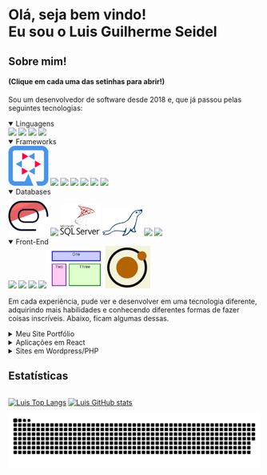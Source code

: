 <h1>
  Olá, seja bem vindo!<br/>
  Eu sou o Luis Guilherme Seidel
</h1>

<div>
  <h2>Sobre mim!</h2>
  <h4>(Clique em cada uma das setinhas para abrir!)</h4>

  <p>
    Sou um desenvolvedor de software desde 2018 e, que já passou pelas seguintes tecnologias:     
  </p>
    <details open>
      <summary>
         Linguagens
      </summary>
      <tr>
        <td><img src="https://cdn.jsdelivr.net/gh/devicons/devicon/icons/java/java-original-wordmark.svg" width=80px /></td>
        <td><img src="https://cdn.jsdelivr.net/gh/devicons/devicon/icons/php/php-plain.svg" width="80px" /></td>
        <td><img src="https://cdn.jsdelivr.net/gh/devicons/devicon/icons/javascript/javascript-original.svg" width="80px" /></td>
        <td><img src="https://cdn.jsdelivr.net/gh/devicons/devicon/icons/bash/bash-original.svg" width="80px" /></td>
      </tr>
    </details>
    <details open>
      <summary>
         Frameworks
      </summary>
      <tr>
        <td> <img src="./assets/icons/quarkus.png" width="80px"></td>
        <td> <img src="https://design.jboss.org/hibernate/logo/final/hibernate_logo_whitebkg_stacked.svg" width="80px"></td>
        <td> <img src="https://cdn.jsdelivr.net/gh/devicons/devicon/icons/spring/spring-original-wordmark.svg" width="80px" /></td>
        <td> <img src="https://cdn.jsdelivr.net/gh/devicons/devicon/icons/apache/apache-original-wordmark.svg" width="80px" /></td>
        <td> <img src="https://cdn.jsdelivr.net/gh/devicons/devicon/icons/react/react-original-wordmark.svg" width="80px" /></td>
        <td> <img src="https://cdn.jsdelivr.net/gh/devicons/devicon/icons/magento/magento-original.svg" width="80px" /></td>
        <td> <img src="https://cdn.jsdelivr.net/gh/devicons/devicon/icons/typescript/typescript-original.svg" width="80px" /></td>
      </tr>
    </details>
     <details open>
      <summary>
         Databases
      </summary>
      <tr>
        <td> <img src="./assets/icons/oracle.png" width="80px" /></td>
        <td> <img src="https://cdn.jsdelivr.net/gh/devicons/devicon/icons/postgresql/postgresql-original-wordmark.svg" width="80px" /></td>
        <td> <img src="./assets/icons/sqlserver.svg" width="80px" /></td>
        <td> <img src="./assets/icons/mariadb.svg"  width="80px"  /></td>
        <td> <img src="https://cdn.jsdelivr.net/gh/devicons/devicon/icons/mysql/mysql-original-wordmark.svg"  width="80px"  /></td>
        <td> <img src="https://cdn.jsdelivr.net/gh/devicons/devicon/icons/sqlite/sqlite-original.svg" width="80px" /></td>
      </tr>
    </details>
    <details open>
      <summary>
        Front-End
      </summary>
      <tr>
        <td><img src="https://cdn.jsdelivr.net/gh/devicons/devicon/icons/html5/html5-plain-wordmark.svg" width="80px" /></td>
        <td><img src="https://cdn.jsdelivr.net/gh/devicons/devicon/icons/css3/css3-plain-wordmark.svg" width="80px" /></td>
        <td><img src="https://cdn.jsdelivr.net/gh/devicons/devicon/icons/sass/sass-original.svg" width="80px" /></td>
        <td><img src="https://styled-components.com/logo.png" width="80px" /></td>
        <td><img src="./assets/icons/grid-template.png" width="110px" /></td>
        <td><img src="./assets/icons/atomic-design.png" width="90px" /></td>
      </tr>
    </details>

  <p>
    Em cada experiência, pude ver e desenvolver em uma tecnologia diferente, adquirindo mais habilidades e conhecendo diferentes formas de fazer coisas inscríveis. Abaixo, ficam algumas dessas.
  </p>
</div>

<div>

<details>
    <summary>Meu Site Portfólio</summary>
    <br/>
    <div>
        <a href="https://luisseidel.netlify.app/" target="_blank">
          <img src="./assets/img/meusite.png">
        </a>
    </div>
</details>

<details>
    <summary>Aplicações em React</summary>
    <br/>
    <div>
        <a href="https://letmeask-c5ecc.web.app/" target="_blank">
          <img src="./assets/img/letmeask.png">
        </a>
    </div>
    <br/>
    <div>
        <a href="https://orkut-clone-mu.vercel.app/" target="_blank">
          <img src="./assets/img/orkut.png">
        </a>
    </div>
</details>


<details>
    <summary>Sites em Wordpress/PHP</summary>
    <br/>
    <div>
        <a href="https://mecanicagenesis.com.br/" target="_blank">
          <img src="./assets/img/mecgenesis.png">
        </a>
    </div>
    <br/>
    <div>
        <a href="https://pasqualottopneus.com.br/" target="_blank">
          <img src="./assets/img/pasqualottopneus.png">
        </a>
    </div>
    <br/>
    <div>
        <a href="https://piraipneus.com.br/" target="_blank">
          <img src="./assets/img/piraipneus.png">
        </a>
    </div>
</details>

</div>

<h2>Estatísticas</h2>
<div style="float: left;">

[![Luis Top Langs](https://github-readme-stats.vercel.app/api/top-langs/?username=luisseidel&layout=compact&langs_count=10&show_icons=true&theme=synthwave)](https://github.com/luisseidel/github-readme-stats)
[![Luis GitHub stats](https://github-readme-stats.vercel.app/api?username=luisseidel&count_private=true&show_icons=true&theme=synthwave)](https://github.com/luisseidel/github-readme-stats)

![GitHub Snake dark](https://github.com/luisseidel/luisseidel/blob/output/github-contribution-grid-snake-dark.svg)

</div>
